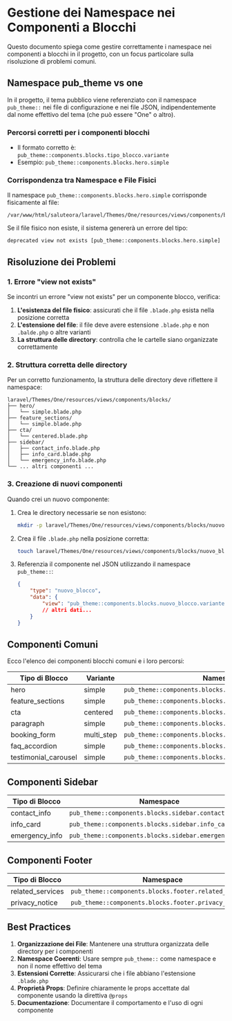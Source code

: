 # Gestione dei Namespace nei Componenti a Blocchi

Questo documento spiega come gestire correttamente i namespace nei componenti a blocchi in il progetto, con un focus particolare sulla risoluzione di problemi comuni.

## Namespace pub_theme vs one

In il progetto, il tema pubblico viene referenziato con il namespace `pub_theme::` nei file di configurazione e nei file JSON, indipendentemente dal nome effettivo del tema (che può essere "One" o altro).

### Percorsi corretti per i componenti blocchi

- Il formato corretto è: `pub_theme::components.blocks.tipo_blocco.variante`
- Esempio: `pub_theme::components.blocks.hero.simple`

### Corrispondenza tra Namespace e File Fisici

Il namespace `pub_theme::components.blocks.hero.simple` corrisponde fisicamente al file:
```
/var/www/html/saluteora/laravel/Themes/One/resources/views/components/blocks/hero/simple.blade.php
```

Se il file fisico non esiste, il sistema genererà un errore del tipo:
```
deprecated view not exists [pub_theme::components.blocks.hero.simple]
```

## Risoluzione dei Problemi

### 1. Errore "view not exists"

Se incontri un errore "view not exists" per un componente blocco, verifica:

1. **L'esistenza del file fisico**: assicurati che il file `.blade.php` esista nella posizione corretta
2. **L'estensione del file**: il file deve avere estensione `.blade.php` e non `.balde.php` o altre varianti
3. **La struttura delle directory**: controlla che le cartelle siano organizzate correttamente

### 2. Struttura corretta delle directory

Per un corretto funzionamento, la struttura delle directory deve riflettere il namespace:

```
laravel/Themes/One/resources/views/components/blocks/
├── hero/
│   └── simple.blade.php
├── feature_sections/
│   └── simple.blade.php
├── cta/
│   └── centered.blade.php
├── sidebar/
│   ├── contact_info.blade.php
│   ├── info_card.blade.php
│   └── emergency_info.blade.php
└── ... altri componenti ...
```

### 3. Creazione di nuovi componenti

Quando crei un nuovo componente:

1. Crea le directory necessarie se non esistono:
   ```bash
   mkdir -p laravel/Themes/One/resources/views/components/blocks/nuovo_blocco
   ```

2. Crea il file `.blade.php` nella posizione corretta:
   ```bash
   touch laravel/Themes/One/resources/views/components/blocks/nuovo_blocco/variante.blade.php
   ```

3. Referenzia il componente nel JSON utilizzando il namespace `pub_theme::`:
   ```json
   {
       "type": "nuovo_blocco",
       "data": {
           "view": "pub_theme::components.blocks.nuovo_blocco.variante",
           // altri dati...
       }
   }
   ```

## Componenti Comuni

Ecco l'elenco dei componenti blocchi comuni e i loro percorsi:

| Tipo di Blocco | Variante | Namespace | File Fisico |
|----------------|----------|-----------|-------------|
| hero | simple | `pub_theme::components.blocks.hero.simple` | `Themes/One/resources/views/components/blocks/hero/simple.blade.php` |
| feature_sections | simple | `pub_theme::components.blocks.feature_sections.simple` | `Themes/One/resources/views/components/blocks/feature_sections/simple.blade.php` |
| cta | centered | `pub_theme::components.blocks.cta.centered` | `Themes/One/resources/views/components/blocks/cta/centered.blade.php` |
| paragraph | simple | `pub_theme::components.blocks.paragraph.simple` | `Themes/One/resources/views/components/blocks/paragraph/simple.blade.php` |
| booking_form | multi_step | `pub_theme::components.blocks.booking_form.multi_step` | `Themes/One/resources/views/components/blocks/booking_form/multi_step.blade.php` |
| faq_accordion | simple | `pub_theme::components.blocks.faq_accordion.simple` | `Themes/One/resources/views/components/blocks/faq_accordion/simple.blade.php` |
| testimonial_carousel | simple | `pub_theme::components.blocks.testimonial_carousel.simple` | `Themes/One/resources/views/components/blocks/testimonial_carousel/simple.blade.php` |

## Componenti Sidebar

| Tipo di Blocco | Namespace | File Fisico |
|----------------|-----------|-------------|
| contact_info | `pub_theme::components.blocks.sidebar.contact_info` | `Themes/One/resources/views/components/blocks/sidebar/contact_info.blade.php` |
| info_card | `pub_theme::components.blocks.sidebar.info_card` | `Themes/One/resources/views/components/blocks/sidebar/info_card.blade.php` |
| emergency_info | `pub_theme::components.blocks.sidebar.emergency_info` | `Themes/One/resources/views/components/blocks/sidebar/emergency_info.blade.php` |

## Componenti Footer

| Tipo di Blocco | Namespace | File Fisico |
|----------------|-----------|-------------|
| related_services | `pub_theme::components.blocks.footer.related_services` | `Themes/One/resources/views/components/blocks/footer/related_services.blade.php` |
| privacy_notice | `pub_theme::components.blocks.footer.privacy_notice` | `Themes/One/resources/views/components/blocks/footer/privacy_notice.blade.php` |

## Best Practices

1. **Organizzazione dei File**: Mantenere una struttura organizzata delle directory per i componenti
2. **Namespace Coerenti**: Usare sempre `pub_theme::` come namespace e non il nome effettivo del tema
3. **Estensioni Corrette**: Assicurarsi che i file abbiano l'estensione `.blade.php`
4. **Proprietà Props**: Definire chiaramente le props accettate dal componente usando la direttiva `@props`
5. **Documentazione**: Documentare il comportamento e l'uso di ogni componente 